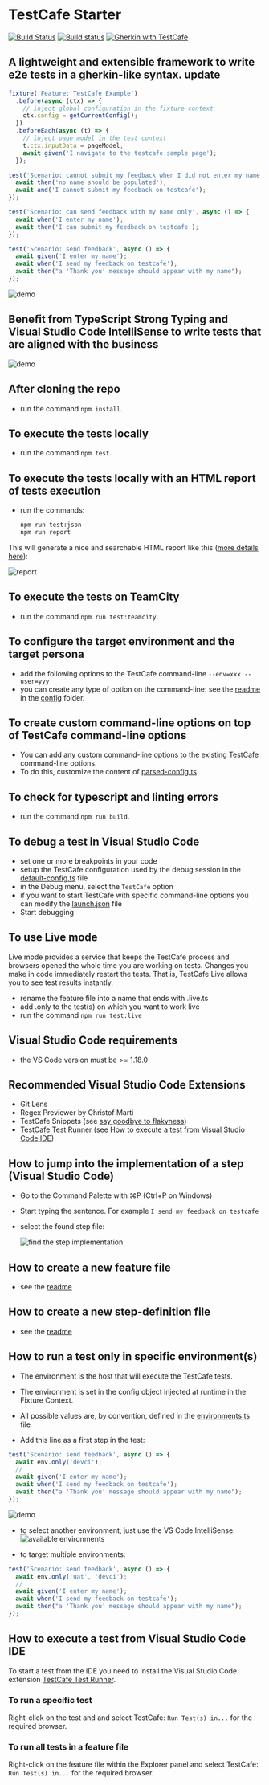 # TestCafe Starter

[![Build Status](https://travis-ci.org/hdorgeval/testcafe-starter.svg?branch=master)](https://travis-ci.org/hdorgeval/testcafe-starter)
[![Build status](https://ci.appveyor.com/api/projects/status/7tlvxcnt06yy6umo?svg=true)](https://ci.appveyor.com/project/hdorgeval/testcafe-starter)
<a href="https://github.com/DevExpress/testcafe">
<img alt="Gherkin with TestCafe" src="https://img.shields.io/badge/gherkin%20with-TestCafe-2fa4cf.svg">
</a>

## A lightweight and extensible framework to write e2e tests in a gherkin-like syntax. update

```typescript
fixture('Feature: TestCafe Example')
  .before(async (ctx) => {
    // inject global configuration in the fixture context
    ctx.config = getCurrentConfig();
  })
  .beforeEach(async (t) => {
    // inject page model in the test context
    t.ctx.inputData = pageModel;
    await given('I navigate to the testcafe sample page');
  });

test('Scenario: cannot submit my feedback when I did not enter my name', async () => {
  await then('no name should be populated');
  await and('I cannot submit my feedback on testcafe');
});

test('Scenario: can send feedback with my name only', async () => {
  await when('I enter my name');
  await then('I can submit my feedback on testcafe');
});

test('Scenario: send feedback', async () => {
  await given('I enter my name');
  await when('I send my feedback on testcafe');
  await then("a 'Thank you' message should appear with my name");
});
```

![demo](./.media/demo1.gif)

## Benefit from TypeScript Strong Typing and Visual Studio Code IntelliSense to write tests that are aligned with the business

![demo](./.media/demo3.gif)

## After cloning the repo

- run the command `npm install`.

## To execute the tests locally

- run the command `npm test`.

## To execute the tests locally with an HTML report of tests execution

- run the commands:

  ```sh
  npm run test:json
  npm run report
  ```

This will generate a nice and searchable HTML report like this ([more details here](https://github.com/hdorgeval/testcafe-reporter-cucumber-json)):

![report](./.media/report01.png)

## To execute the tests on TeamCity

- run the command `npm run test:teamcity`.

## To configure the target environment and the target persona

- add the following options to the TestCafe command-line `--env=xxx --user=yyy`
- you can create any type of option on the command-line: see the [readme](config/README.md) in the [config](config) folder.

## To create custom command-line options on top of TestCafe command-line options

- You can add any custom command-line options to the existing TestCafe command-line options.
- To do this, customize the content of [parsed-config.ts](config/parsed-config.ts).

## To check for typescript and linting errors

- run the command `npm run build`.

## To debug a test in Visual Studio Code

- set one or more breakpoints in your code
- setup the TestCafe configuration used by the debug session in the [default-config.ts](config/default-config.ts) file
- in the Debug menu, select the `TestCafe` option
- if you want to start TestCafe with specific command-line options you can modify the [launch.json](.vscode/launch.json) file
- Start debugging

## To use Live mode

Live mode provides a service that keeps the TestCafe process and browsers opened the whole time you are working on tests. Changes you make in code immediately restart the tests. That is, TestCafe Live allows you to see test results instantly.

- rename the feature file into a name that ends with .live.ts
- add .only to the test(s) on which you want to work live
- run the command `npm run test:live`

## Visual Studio Code requirements

- the VS Code version must be >= 1.18.0

## Recommended Visual Studio Code Extensions

- Git Lens
- Regex Previewer by Christof Marti
- TestCafe Snippets (see [say goodbye to flakyness](https://github.com/hdorgeval/testcafe-snippets))
- TestCafe Test Runner (see [How to execute a test from Visual Studio Code IDE](#how-to-execute-a-test-from-visual-studio-code-ide))

## How to jump into the implementation of a step (Visual Studio Code)

- Go to the Command Palette with ⌘P (Ctrl+P on Windows)

- Start typing the sentence. For example `I send my feedback on testcafe`

- select the found step file:

  ![find the step implementation](./.media/screenshot08.png)

## How to create a new feature file

- see the [readme](features/README.md)

## How to create a new step-definition file

- see the [readme](steps/README.md)

## How to run a test only in specific environment(s)

- The environment is the host that will execute the TestCafe tests.
- The environment is set in the config object injected at runtime in the Fixture Context.
- All possible values are, by convention, defined in the [environments.ts](config/environments.ts) file

- Add this line as a first step in the test:

```typescript
test('Scenario: send feedback', async () => {
  await env.only('devci');
  //
  await given('I enter my name');
  await when('I send my feedback on testcafe');
  await then("a 'Thank you' message should appear with my name");
});
```

![demo](./.media/demo2.gif)

- to select another environment, just use the VS Code IntelliSense:
  ![available environments](./.media/screenshot04.png)

- to target multiple environments:

```typescript
test('Scenario: send feedback', async () => {
  await env.only('uat', 'devci');
  //
  await given('I enter my name');
  await when('I send my feedback on testcafe');
  await then("a 'Thank you' message should appear with my name");
});
```

## How to execute a test from Visual Studio Code IDE

To start a test from the IDE you need to install the Visual Studio Code extension [TestCafe Test Runner](https://github.com/romanresh/vscode-testcafe).

### To run a specific test

Right-click on the test and and select TestCafe: `Run Test(s) in...` for the required browser.

### To run all tests in a feature file

Right-click on the feature file within the Explorer panel and select TestCafe: `Run Test(s) in...` for the required browser.
